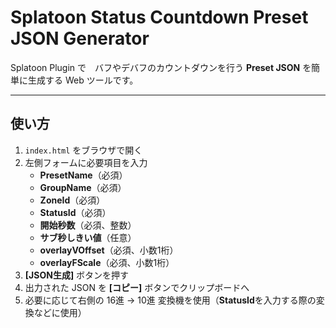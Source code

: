 # Splatoon Status Countdown Preset JSON Generator

Splatoon Plugin で　バフやデバフのカウントダウンを行う **Preset JSON** を簡単に生成する Web ツールです。  
  
---

## 使い方

1. `index.html` をブラウザで開く  
2. 左側フォームに必要項目を入力  
   - **PresetName**（必須）  
   - **GroupName**（必須）  
   - **ZoneId**（必須）  
   - **StatusId**（必須）  
   - **開始秒数**（必須、整数）  
   - **サブ秒しきい値**（任意）  
   - **overlayVOffset**（必須、小数1桁）  
   - **overlayFScale**（必須、小数1桁）  
3. **[JSON生成]** ボタンを押す  
4. 出力された JSON を **[コピー]** ボタンでクリップボードへ  
5. 必要に応じて右側の 16進 → 10進 変換機を使用（**StatusId**を入力する際の変換などに使用）  


